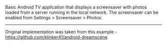 Basic Android TV application that displays a screensaver with photos loaded from a server running in the local network. The screensaver can be enabled from Settings > Screensaver > Photos.

---------------------------

Original implementation was taken from this example - https://github.com/klinker41/android-dreamscene.
